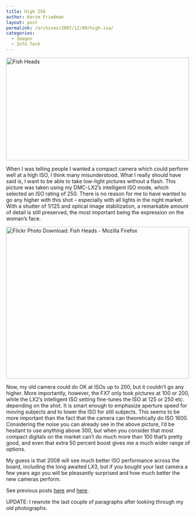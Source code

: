 ```yaml
---
title: High ISO
author: Kerim Friedman
layout: post
permalink: /archives/2007/12/09/high-iso/
categories:
  - Images
  - Info Tech
---
```

<a href="http://www.flickr.com/photos/kerim/2096015299/" onclick="_gaq.push(['_trackEvent', 'outbound-article', 'http://www.flickr.com/photos/kerim/2096015299/', '']);"  title="Fish Heads by kerim, on Flickr"><img src="http://farm3.static.flickr.com/2170/2096015299_696b963367.jpg" alt="Fish Heads" height="281" width="500" /></a>

When I was telling people I wanted a compact camera which could perform well at a high ISO, I think many misunderstood. What I really should have said is, I want to be able to take low-light pictures without a flash. This picture was taken using my DMC-LX2&#8217;s intelligent ISO mode, which selected an ISO rating of 250. There is no reason for me to have wanted to go any higher with this shot &#8211; especially with all lights in the night market. With a shutter of 1/125 and optical image stabilization, a remarkable amount of detail is still preserved, the most important being the expression on the woman&#8217;s face.

<a href="http://www.flickr.com/photos/kerim/2096052209/" onclick="_gaq.push(['_trackEvent', 'outbound-article', 'http://www.flickr.com/photos/kerim/2096052209/', '']);"  title="Flickr Photo Download: Fish Heads - Mozilla Firefox by kerim, on Flickr"><img src="http://farm3.static.flickr.com/2296/2096052209_880ae71770.jpg" alt="Flickr Photo Download: Fish Heads - Mozilla Firefox" height="415" width="500" /></a>

Now, my old camera could do OK at ISOs up to 200, but it couldn&#8217;t go any higher. More importantly, however, the FX7 only took pictures at 100 or 200, while the LX2&#8217;s intelligent ISO setting fine-tunes the ISO at 125 or 250 etc. depending on the shot. It is smart enough to emphasize aperture speed for moving subjects and to lower the ISO for still subjects. This seems to be more important than the fact that the camera can theoretically do ISO 1600. Considering the noise you can already see in the above picture, I&#8217;d be hesitant to use anything above 300, but when you consider that most compact digitals on the market can&#8217;t do much more than 100 that&#8217;s pretty good, and even that extra 50 percent boost gives me a much wider range of options.

My guess is that 2008 will see much better ISO performance across the board, including the long awaited LX3, but if you bought your last camera a few years ago you will be pleasantly surprised and how much better the new cameras perform.

See previous posts <a href="http://test.oxus.net/archives/2007/12/06/wide-angle/" onclick="_gaq.push(['_trackEvent', 'outbound-article', 'http://test.oxus.net/archives/2007/12/06/wide-angle/', 'here']);" >here</a> and <a href="http://test.oxus.net/archives/2007/10/12/camera-shopping/" onclick="_gaq.push(['_trackEvent', 'outbound-article', 'http://test.oxus.net/archives/2007/10/12/camera-shopping/', 'here']);" >here</a>.

UPDATE: I rewrote the last couple of paragraphs after looking through my old photographs.

